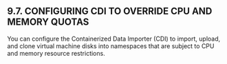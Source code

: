 ## 9.7. CONFIGURING CDI TO OVERRIDE CPU AND MEMORY QUOTAS

You can configure the Containerized Data Importer (CDI) to import, upload, and clone virtual machine disks into namespaces that are subject to CPU and memory resource restrictions.

